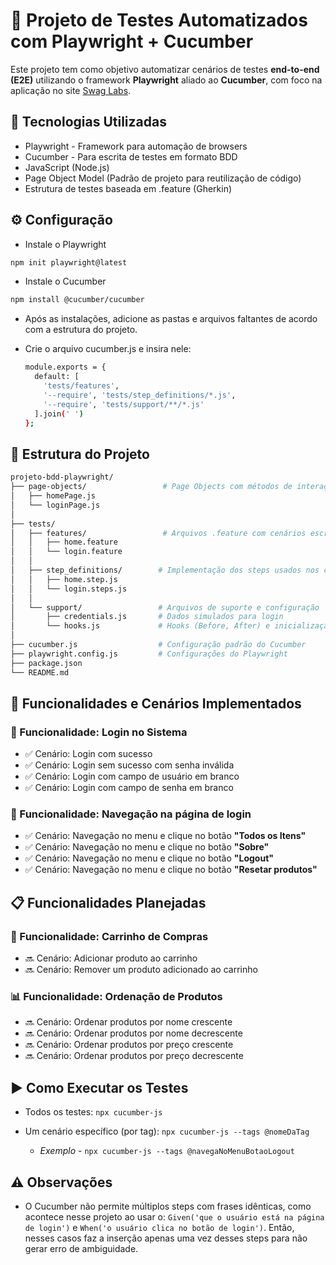 # 🧪 Projeto de Testes Automatizados com Playwright + Cucumber

Este projeto tem como objetivo automatizar cenários de testes **end-to-end (E2E)** utilizando o framework **Playwright** aliado ao **Cucumber**, com foco na aplicação no site [Swag Labs](https://www.saucedemo.com/).

## 🧩 Tecnologias Utilizadas

- Playwright - Framework para automação de browsers
- Cucumber - Para escrita de testes em formato BDD
- JavaScript (Node.js)
- Page Object Model (Padrão de projeto para reutilização de código)
- Estrutura de testes baseada em .feature (Gherkin) 

## ⚙️ Configuração

* Instale o Playwright

```bash
npm init playwright@latest
```

* Instale o Cucumber

```bash
npm install @cucumber/cucumber
```
* Após as instalações, adicione as pastas e arquivos faltantes de acordo com a estrutura do projeto.

* Crie o arquivo cucumber.js e insira nele:

  ```bash
  module.exports = {
    default: [
      'tests/features',
      '--require', 'tests/step_definitions/*.js',
      '--require', 'tests/support/**/*.js'
    ].join(' ')
  };

## 📁 Estrutura do Projeto

```bash
projeto-bdd-playwright/
├── page-objects/                 # Page Objects com métodos de interação com a UI
│   ├── homePage.js
│   └── loginPage.js
│
├── tests/
│   ├── features/                 # Arquivos .feature com cenários escritos em Gherkin
│   │   ├── home.feature
│   │   └── login.feature
│   │
│   ├── step_definitions/        # Implementação dos steps usados nos cenários
│   │   ├── home.step.js
│   │   └── login.steps.js
│   │
│   └── support/                 # Arquivos de suporte e configuração
│       ├── credentials.js       # Dados simulados para login
│       └── hooks.js             # Hooks (Before, After) e inicialização do navegador
│
├── cucumber.js                  # Configuração padrão do Cucumber
├── playwright.config.js         # Configurações do Playwright
├── package.json
└── README.md
```


## 📌 Funcionalidades e Cenários Implementados

### 🔐 Funcionalidade: Login no Sistema
- ✅ Cenário: Login com sucesso  
- ✅ Cenário: Login sem sucesso com senha inválida  
- ✅ Cenário: Login com campo de usuário em branco  
- ✅ Cenário: Login com campo de senha em branco  

### 🧭 Funcionalidade: Navegação na página de login
- ✅ Cenário: Navegação no menu e clique no botão **"Todos os Itens"**  
- ✅ Cenário: Navegação no menu e clique no botão **"Sobre"**  
- ✅ Cenário: Navegação no menu e clique no botão **"Logout"**  
- ✅ Cenário: Navegação no menu e clique no botão **"Resetar produtos"**  

## 📋 Funcionalidades Planejadas

### 🛒 Funcionalidade: Carrinho de Compras
- 🔜 Cenário: Adicionar produto ao carrinho  
- 🔜 Cenário: Remover um produto adicionado ao carrinho  

### 📊 Funcionalidade: Ordenação de Produtos
- 🔜 Cenário: Ordenar produtos por nome crescente  
- 🔜 Cenário: Ordenar produtos por nome decrescente  
- 🔜 Cenário: Ordenar produtos por preço crescente  
- 🔜 Cenário: Ordenar produtos por preço decrescente  

## ▶️ Como Executar os Testes
- Todos os testes: `npx cucumber-js`

- Um cenário específico (por tag): `npx cucumber-js --tags @nomeDaTag` 

  - *Exemplo* - `npx cucumber-js --tags @navegaNoMenuBotaoLogout`

## ⚠️ Observações
-  O Cucumber não permite múltiplos steps com frases idênticas, como acontece nesse projeto ao usar o:
``` Given('que o usuário está na página de login') ``` e ``` When('o usuário clica no botão de login') ```. Então, nesses casos faz a inserção apenas uma vez desses steps para não gerar erro de ambiguidade.
